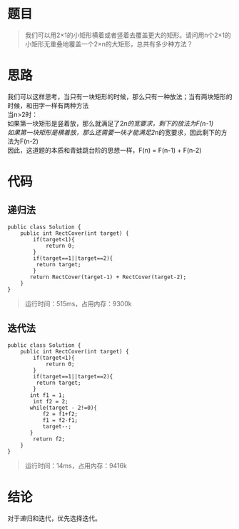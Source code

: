 # 题目
>我们可以用2×1的小矩形横着或者竖着去覆盖更大的矩形。请问用n个2×1的小矩形无重叠地覆盖一个2×n的大矩形，总共有多少种方法？

# 思路
我们可以这样思考，当只有一块矩形的时候，那么只有一种放法；当有两块矩形的时候，和田字一样有两种方法
<br/>当n>2时：
<br/>如果第一块矩形是竖着放，那么就满足了2*n的宽要求，剩下的放法为F(n-1)
<br/>如果第一块矩形是横着放，那么还需要一块才能满足2*n的宽要求，因此剩下的方法为F(n-2)
<br/>因此，这道题的本质和青蛙跳台阶的思想一样，F(n) = F(n-1) + F(n-2)
# 代码
## 递归法
```
public class Solution {
    public int RectCover(int target) {
        if(target<1){
            return 0;
        }
        if(target==1||target==2){
         return target;
        }
       return RectCover(target-1) + RectCover(target-2);
    }
}
```
>运行时间：515ms，占用内存：9300k 

## 迭代法
```
public class Solution {
    public int RectCover(int target) {
        if(target<1){
            return 0;
        }
        if(target==1||target==2){
         return target;
        }
       int f1 = 1;
        int f2 = 2;
       while(target - 2!=0){
           f2 = f1+f2;
           f1 = f2-f1;
           target--;
       }
        return f2;
    }
}
```
>运行时间：14ms，占用内存：9416k

# 结论
对于递归和迭代，优先选择迭代。
